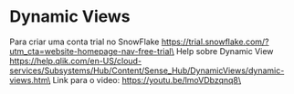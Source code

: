 # Dynamic Views
Para criar uma conta trial no SnowFlake https://trial.snowflake.com/?utm_cta=website-homepage-nav-free-trial\
Help sobre Dynamic View https://help.qlik.com/en-US/cloud-services/Subsystems/Hub/Content/Sense_Hub/DynamicViews/dynamic-views.htm\
Link para o video: https://youtu.be/lmoVDbzqnq8\

